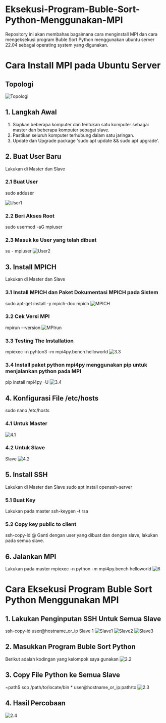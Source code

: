 # Eksekusi-Program-Buble-Sort-Python-Menggunakan-MPI
Repository ini akan membahas bagaimana cara menginstall MPI dan cara mengeksekusi program Buble Sort Python menggunakan ubuntu server 22.04 sebagai operating system yang digunakan.

# Cara Install MPI pada Ubuntu Server
## Topologi
![Topologi](https://github.com/feliana444/Eksekusi-Program-Buble-Sort-Python-Menggunakan-MPI/assets/145323449/f43765be-5ec9-4ce7-977f-b9264035b25d)

## 1. Langkah Awal
1. Siapkan beberapa komputer dan tentukan satu komputer sebagai master dan beberapa komputer sebagai slave.
2. Pastikan seluruh komputer terhubung dalam satu jaringan.
3. Update dan Upgrade package 'sudo apt update && sudo apt upgrade'.

## 2. Buat User Baru
Lakukan di Master dan Slave
### 2.1 Buat User
sudo adduser <nama user>

![User1](https://github.com/feliana444/Eksekusi-Program-Buble-Sort-Python-Menggunakan-MPI/assets/145323449/c099b279-c267-4974-a398-a7db44696f3b)
### 2.2 Beri Akses Root
sudo usermod -aG mpiuser
### 2.3 Masuk ke User yang telah dibuat
su - mpiuser
![User2](https://github.com/feliana444/Eksekusi-Program-Buble-Sort-Python-Menggunakan-MPI/assets/145323449/119fd0cb-09e3-46d8-9234-ee53cbb5fc89)

## 3. Install MPICH
Lakukan di Master dan Slave
### 3.1 Install MPICH dan Paket Dokumentasi MPICH pada Sistem
sudo apt-get install -y mpich-doc mpich
![MPICH](https://github.com/feliana444/Eksekusi-Program-Buble-Sort-Python-Menggunakan-MPI/assets/145323449/c45360ad-cd87-4a76-b77b-c34ad2f1c904)
### 3.2 Cek Versi MPI
mpirun --version
![MPIrun](https://github.com/feliana444/Eksekusi-Program-Buble-Sort-Python-Menggunakan-MPI/assets/145323449/a0565b0e-73b1-4b9a-8105-55e6d87ea6a4)
### 3.3 Testing The Installation
mpiexec -n <jumlah core> pyhton3 -m mpi4py.bench helloworld
![3.3](https://github.com/feliana444/Eksekusi-Program-Buble-Sort-Python-Menggunakan-MPI/assets/145323449/28f624f5-3dca-4bd6-ac80-f625191988ac)
### 3.4 Install paket python mpi4py menggunakan pip untuk menjalankan python pada MPI
pip install mpi4py -U
![3.4](https://github.com/feliana444/Eksekusi-Program-Buble-Sort-Python-Menggunakan-MPI/assets/145323449/6e08850e-475e-4d8d-8aa1-00cb60b1f17e)

## 4. Konfigurasi File /etc/hosts
sudo nano /etc/hosts
### 4.1 Untuk Master
![4.1](https://github.com/feliana444/Eksekusi-Program-Buble-Sort-Python-Menggunakan-MPI/assets/145323449/971e7ce4-ac66-4be1-81ad-d8c8abfcc9be)
### 4.2 Untuk Slave
Slave
![4.2](https://github.com/feliana444/Eksekusi-Program-Buble-Sort-Python-Menggunakan-MPI/assets/145323449/02b97841-45d5-4517-8e99-cca4950f84a9)

## 5. Install SSH
Lakukan di Master dan Slave
sudo apt install openssh-server
### 5.1 Buat Key
Lakukan pada master
ssh-keygen -t rsa
### 5.2 Copy key public to client
ssh-copy-id <nama user>@<host>
Ganti <nama user> dengan user yang dibuat dan <host> dengan slave, lakukan pada semua slave.

## 6. Jalankan MPI
Lakukan pada master
mpiexec -n <jumlah core> python -m mpi4py.bench helloworld
![6](https://github.com/feliana444/Eksekusi-Program-Buble-Sort-Python-Menggunakan-MPI/assets/145323449/acf5cc49-7c82-42ce-857f-1de872c0fda5)


# Cara Eksekusi Program Buble Sort Python Menggunakan MPI
## 1. Lakukan Penginputan SSH Untuk Semua Slave
ssh-copy-id user@hostname_or_ip
Slave 1
![Slave1](https://github.com/feliana444/Eksekusi-Program-Buble-Sort-Python-Menggunakan-MPI/assets/145323449/7c446076-7900-45ee-a072-c3b4dbbdab56)
![Slave2](https://github.com/feliana444/Eksekusi-Program-Buble-Sort-Python-Menggunakan-MPI/assets/145323449/38920fb0-b450-42cb-bc30-a98b6df7de9c)
![Slave3](https://github.com/feliana444/Eksekusi-Program-Buble-Sort-Python-Menggunakan-MPI/assets/145323449/e3200e46-1179-43c2-92b4-f3c3c1da8d72)

## 2. Masukkan Program Buble Sort Python
Berikut adalah kodingan yang kelompok saya gunakan
![2.2](https://github.com/feliana444/Eksekusi-Program-Buble-Sort-Python-Menggunakan-MPI/assets/145323449/dbad251f-d8a9-4612-affc-e663b7933637)

## 3. Copy File Python ke Semua Slave
~path$ scp /path/to/locate/bin * user@hostname_or_ip:path/to
![2.3](https://github.com/feliana444/Eksekusi-Program-Buble-Sort-Python-Menggunakan-MPI/assets/145323449/2f8475d3-04ff-4cee-a797-af48ea5c4547)

## 4. Hasil Percobaan
![2.4](https://github.com/feliana444/Eksekusi-Program-Buble-Sort-Python-Menggunakan-MPI/assets/145323449/d1966178-fb3d-45b6-bcc1-3b4527a0bf10)
